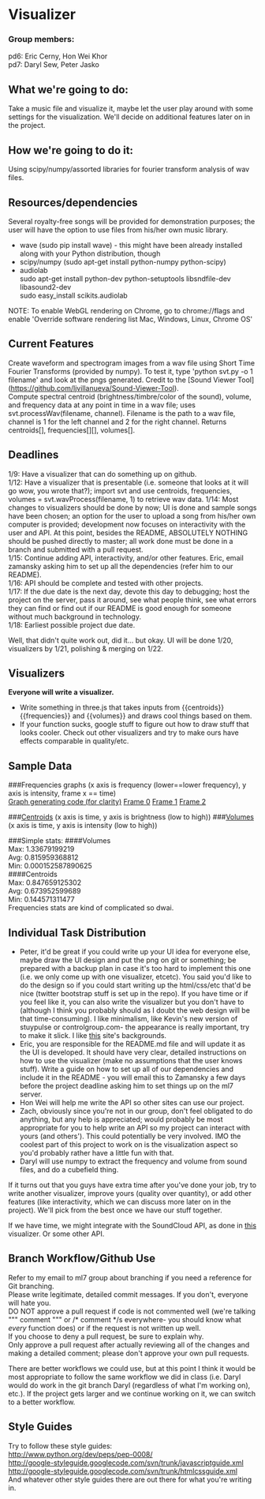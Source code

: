 Visualizer
==========

### Group members:
pd6: Eric Cerny, Hon Wei Khor  
pd7: Daryl Sew, Peter Jasko

What we're going to do:
-----------------------

Take a music file and visualize it, maybe let the user play around with some settings for the visualization. We'll decide on additional features later on in the project.

How we're going to do it:
------------------------

Using scipy/numpy/assorted libraries for fourier transform analysis of wav files.

Resources/dependencies
----------------------
Several royalty-free songs will be provided for demonstration purposes; the user will have the option to use files from his/her own music library.
*   wave (sudo pip install wave) - this might have been already installed along with your Python distribution, though
*   scipy/numpy (sudo apt-get install python-numpy python-scipy)
*   audiolab  
    sudo apt-get install python-dev python-setuptools libsndfile-dev libasound2-dev  
    sudo easy_install scikits.audiolab

NOTE: To enable WebGL rendering on Chrome, go to chrome://flags and enable 'Override software rendering list Mac, Windows, Linux, Chrome OS'  

Current Features
----------------
Create waveform and spectrogram images from a wav file using Short Time Fourier Transforms (provided by numpy). To test it, type 'python svt.py -o 1 filename' and look at the pngs generated. Credit to the [Sound Viewer Tool] (https://github.com/ljvillanueva/Sound-Viewer-Tool).  
Compute spectral centroid (brightness/timbre/color of the sound), volume, and frequency data at any point in time in a wav file; uses svt.processWav(filename, channel). Filename is the path to a wav file, channel is 1 for the left channel and 2 for the right channel. Returns centroids[], frequencies[][], volumes[].

Deadlines
---------
1/9: Have a visualizer that can do something up on github.  
1/12: Have a visualizer that is presentable (i.e. someone that looks at it will go wow, you wrote that?); import svt and use centroids, frequencies, volumes = svt.wavProcess(filename, 1) to retrieve wav data. 
1/14: Most changes to visualizers should be done by now; UI is done and sample songs have been chosen; an option for the user to upload a song from his/her own computer is provided; development now focuses on interactivity with the user and API. At this point, besides the README, ABSOLUTELY NOTHING should be pushed directly to master; all work done must be done in a branch and submitted with a pull request.  
1/15: Continue adding API, interactivity, and/or other features. Eric, email zamansky asking him to set up all the dependencies (refer him to our README).  
1/16: API should be complete and tested with other projects.  
1/17: If the due date is the next day, devote this day to debugging; host the project on the server, pass it around, see what people think, see what errors they can find or find out if our README is good enough for someone without much background in technology.  
1/18: Earliest possible project due date.  

Well, that didn't quite work out, did it... but okay. UI will be done 1/20, visualizers by 1/21, polishing & merging on 1/22.

Visualizers
-----------
<b>Everyone will write a visualizer.</b>
*   Write something in three.js that takes inputs from {{centroids}} {{frequencies}} and {{volumes}} and draws cool things based on them.
*   If your function sucks, google stuff to figure out how to draw stuff that looks cooler. Check out other visualizers and try to make ours have effects comparable in quality/etc.

Sample Data
-----------
###Frequencies graphs (x axis is frequency (lower==lower frequency), y axis is intensity, frame x == time)  
[Graph generating code (for clarity)](http://speedcap.net/sharing/screen.php?id=files/01/be/01bec08cb0a6d05f104275d7e1b4a851.png)
[Frame 0](http://speedcap.net/sharing/screen.php?id=files/09/39/0939260e5185fb361a324deb425a7b62.png)
[Frame 1](http://speedcap.net/sharing/screen.php?id=files/32/d9/32d96c138542e44a16131e0c8f1a5da1.png)
[Frame 2](http://speedcap.net/sharing/screen.php?id=files/44/af/44afd3166c1bf769f0265b182daefa89.png)

###[Centroids](http://speedcap.net/sharing/screen.php?id=files/72/b7/72b7622809aeeb59f5b9227d2809c29f.png) (x axis is time, y axis is brightness (low to high))
###[Volumes](http://speedcap.net/sharing/screen.php?id=files/ac/90/ac90d6b18c13225c781c77f81d7c220e.png) (x axis is time, y axis is intensity (low to high))

###Simple stats:
####Volumes  
Max: 1.33679199219  
Avg: 0.815959368812  
Min: 0.000152587890625  
####Centroids  
Max: 0.847659125302  
Avg: 0.673952599689  
Min: 0.144571311477  
Frequencies stats are kind of complicated so dwai.


Individual Task Distribution
-----------------
*   Peter, it'd be great if you could write up your UI idea for everyone else, maybe draw the UI design and put the png on git or something; be prepared with a backup plan in case it's too hard to implement this one (i.e. we only come up with one visualizer, etcetc). You said you'd like to do the design so if you could start writing up the html/css/etc that'd be nice (twitter bootstrap stuff is set up in the repo). If you have time or if you feel like it, you can also write the visualizer but you don't have to (although I think you probably should as I doubt the web design will be that time-consuming). I like minimalism, like Kevin's new version of stuypulse or controlgroup.com- the appearance is really important, try to make it slick. I like [this](http://subtlepatterns.com) site's backgrounds.
*   Eric, you are responsible for the README.md file and will update it as the UI is developed. It should have very clear, detailed instructions on how to use the visualizer (make no assumptions that the user knows stuff). Write a guide on how to set up all of our dependencies and include it in the README - you will email this to Zamansky a few days before the project deadline asking him to set things up on the ml7 server.
*   Hon Wei will help me write the API so other sites can use our project.
*   Zach, obviously since you're not in our group, don't feel obligated to do anything, but any help is appreciated; would probably be most appropriate for you to help write an API so my project can interact with yours (and others'). This could potentially be very involved. IMO the coolest part of this project to work on is the visualization aspect so you'd probably rather have a little fun with that.
*   Daryl will use numpy to extract the frequency and volume from sound files, and do a cubefield thing.

If it turns out that you guys have extra time after you've done your job, try to write another visualizer, improve yours (quality over quantity), or add other features (like interactivity, which we can discuss more later on in the project). We'll pick from the best once we have our stuff together.

If we have time, we might integrate with the SoundCloud API, as done in [this](https://github.com/gattis/milkshake) visualizer. Or some other API.  

Branch Workflow/Github Use
--------------------------
Refer to my email to ml7 group about branching if you need a reference for Git branching.  
Please write legitimate, detailed commit messages. If you don't, everyone will hate you.  
DO NOT approve a pull request if code is not commented well (we're talking """ comment """ or /* comment */s everywhere- you should know what *every* function does) or if the request is not written up well.  
If you choose to deny a pull request, be sure to explain why.  
Only approve a pull request after actually reviewing all of the changes and making a detailed comment; please don't approve your own pull requests.  

There are better workflows we could use, but at this point I think it would be most appropriate to follow the same workflow we did in class (i.e. Daryl would do work in the git branch Daryl (regardless of what I'm working on), etc.). If the project gets larger and we continue working on it, we can switch to a better workflow.

Style Guides
------------
Try to follow these style guides:  
http://www.python.org/dev/peps/pep-0008/  
http://google-styleguide.googlecode.com/svn/trunk/javascriptguide.xml  
http://google-styleguide.googlecode.com/svn/trunk/htmlcssguide.xml  
And whatever other style guides there are out there for what you're writing in.
